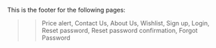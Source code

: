 This is the footer for the following pages:
>>Price alert,
>>Contact Us,
>>About Us,
>>Wishlist,
>>Sign up,
>>Login,
>>Reset password,
>>Reset password confirmation,
>>Forgot Password